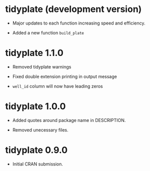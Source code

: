 # tidyplate (development version)

* Major updates to each function increasing speed and efficiency.

* Added a new function `build_plate`

# tidyplate 1.1.0

* Removed tidyplate warnings

* Fixed double extension printing in output message

* `well_id` column will now have leading zeros

# tidyplate 1.0.0

* Added quotes around package name in DESCRIPTION.

* Removed unecessary files.

# tidyplate 0.9.0

* Initial CRAN submission.
